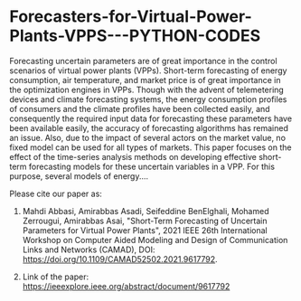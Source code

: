 # Forecasters-for-Virtual-Power-Plants-VPPS---PYTHON-CODES



Forecasting uncertain parameters are of great importance in the control scenarios of virtual power plants (VPPs). Short-term forecasting of energy consumption, air temperature, and market price is of great importance in the optimization engines in VPPs. Though with the advent of telemetering devices and climate forecasting systems, the energy consumption profiles of consumers and the climate profiles have been collected easily, and consequently the required input data for forecasting these parameters have been available easily, the accuracy of forecasting algorithms has remained an issue. Also, due to the impact of several actors on the market value, no fixed model can be used for all types of markets. This paper focuses on the effect of the time-series analysis methods on developing effective short-term forecasting models for these uncertain variables in a VPP. For this purpose, several models of energy....

Please cite our paper as: 
1) Mahdi Abbasi, Amirabbas Asadi, Seifeddine BenElghali, Mohamed Zerrougui, Amirabbas Asai, "Short-Term Forecasting of Uncertain Parameters for Virtual Power Plants", 2021 IEEE 26th International Workshop on Computer Aided Modeling and Design of Communication Links and Networks (CAMAD), DOI: https://doi.org/10.1109/CAMAD52502.2021.9617792. 

1) Link of the paper: https://ieeexplore.ieee.org/abstract/document/9617792
